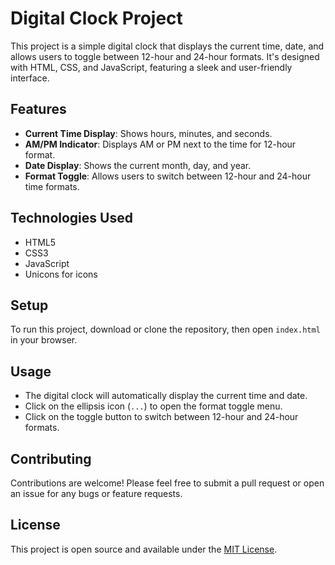 # Digital Clock Project

This project is a simple digital clock that displays the current time, date, and allows users to toggle between 12-hour and 24-hour formats. It's designed with HTML, CSS, and JavaScript, featuring a sleek and user-friendly interface.

## Features

- **Current Time Display**: Shows hours, minutes, and seconds.
- **AM/PM Indicator**: Displays AM or PM next to the time for 12-hour format.
- **Date Display**: Shows the current month, day, and year.
- **Format Toggle**: Allows users to switch between 12-hour and 24-hour time formats.

## Technologies Used

- HTML5
- CSS3
- JavaScript
- Unicons for icons

## Setup

To run this project, download or clone the repository, then open `index.html` in your browser.

## Usage

- The digital clock will automatically display the current time and date.
- Click on the ellipsis icon (`...`) to open the format toggle menu.
- Click on the toggle button to switch between 12-hour and 24-hour formats.

## Contributing

Contributions are welcome! Please feel free to submit a pull request or open an issue for any bugs or feature requests.

## License

This project is open source and available under the [MIT License](LICENSE).
